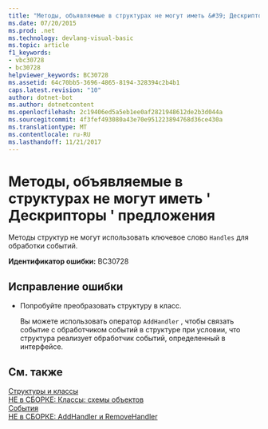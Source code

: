 ```yaml
---
title: "Методы, объявляемые в структурах не могут иметь &#39; Дескрипторы &#39; предложения"
ms.date: 07/20/2015
ms.prod: .net
ms.technology: devlang-visual-basic
ms.topic: article
f1_keywords:
- vbc30728
- bc30728
helpviewer_keywords: BC30728
ms.assetid: 64c70bb5-3696-4865-8194-328394c2b4b1
caps.latest.revision: "10"
author: dotnet-bot
ms.author: dotnetcontent
ms.openlocfilehash: 2c19406ed5a5eb1ee0af2821948612de2b3d044a
ms.sourcegitcommit: 4f3fef493080a43e70e951223894768d36ce430a
ms.translationtype: MT
ms.contentlocale: ru-RU
ms.lasthandoff: 11/21/2017
---
```

# <a name="methods-declared-in-structures-cannot-have-39handles39-clauses"></a>Методы, объявляемые в структурах не могут иметь &#39; Дескрипторы &#39; предложения
Методы структур не могут использовать ключевое слово `Handles` для обработки событий.  
  
 **Идентификатор ошибки:** BC30728  
  
## <a name="to-correct-this-error"></a>Исправление ошибки  
  
-   Попробуйте преобразовать структуру в класс.  
  
     Вы можете использовать оператор `AddHandler` , чтобы связать событие с обработчиком событий в структуре при условии, что структура реализует обработчик событий, определенный в интерфейсе.  
  
## <a name="see-also"></a>См. также  
 [Структуры и классы](../../visual-basic/programming-guide/language-features/data-types/structures-and-classes.md)  
 [НЕ в СБОРКЕ: Классы: схемы объектов](http://msdn.microsoft.com/en-us/2c86373d-0333-4616-a7d8-4790c4e89f7b)  
 [События](../../visual-basic/programming-guide/language-features/events/index.md)  
 [НЕ в СБОРКЕ: AddHandler и RemoveHandler](http://msdn.microsoft.com/en-us/a7a24bd2-519a-46fe-8a2c-2b9df2ca28ef)
